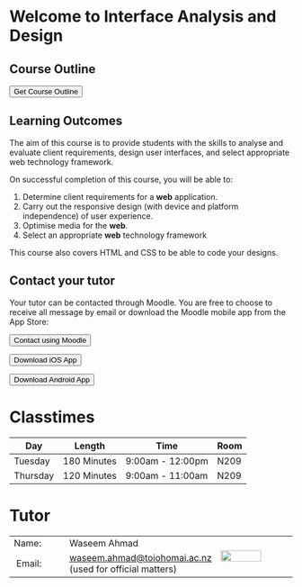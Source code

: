 <div class="mycontent" markdown="1" style="margin:0; padding:0">

# Welcome to Interface Analysis and Design

## Course Outline

<a href="https://drive.google.com/a/g.toiohomai.ac.nz/file/d/149HmxqgKybATGYkSCs6FhqSZZ22rlXN-" target="_blank"><button class="btn btn-info">Get Course Outline</button></a>

## Learning Outcomes

The aim of this course is to provide students with the skills to analyse and evaluate client requirements, design user interfaces, and select appropriate web technology framework.

On successful completion of this course, you will be able to:

1. Determine client requirements for a **web** application.
2. Carry out the responsive design (with device and platform independence) of user experience.
3. Optimise media for the **web**.
4. Select an appropriate **web** technology framework

This course also covers HTML and CSS to be able to code your designs.

## Contact your tutor

Your tutor can be contacted through Moodle. You are free to choose to receive all message by email or download the Moodle mobile app from the App Store:

<a href="https://moodle.toiohomai.ac.nz/message/index.php" target="_blank"><button class="btn btn-info">Contact using Moodle</button></a>

<a href="https://itunes.apple.com/nz/app/moodle/id633359593" target="_blank"><button class="btn btn-primary">Download iOS App</button></a>

<a href="https://play.google.com/store/apps/details?id=com.moodle.moodlemobile" target="_blank"><button class="btn btn-success">Download Android App</button></a>

# Classtimes

<table class="table table-striped" style="border-collapse: collapse; ">
	<thead class="thead-light">
		<tr>
			<th>Day</th>
			<th>Length</th>
			<th>Time</th>
			<th>Room</th>
		</tr>
	</thead>
	<tbody>
		<tr>
			<td>Tuesday</td>
			<td>180 Minutes</td>
			<td>9:00am - 12:00pm</td>
			<td>N209</td>	
		</tr>
		<tr>
			<td>Thursday</td>
			<td>120 Minutes</td>
			<td>9:00am - 11:00am</td>
			<td>N209</td>	
		</tr>
	</tbody>
</table>

# Tutor

<table class="table" style="border-collapse: collapse; ">
    <tr>
        <td style="width: 30%">Name:</td>
        <td style="width: 50%">Waseem Ahmad</td>
        <td style="width: 20%" rowspan="5"><img style="width:60%; min-width: 120px; margin:0 auto;" src="https://d2ddoduugvun08.cloudfront.net/items/0f2U0q0o0u1f1Y1I2p2q/7B250581-26D6-450F-82DC-AA2C41B0CFFE-294-0000004315248D91.PNG"> </td>
    </tr>
    <tr>
        <td><i class="fa fa-envelope">&nbsp;</i>Email:</td>
        <td><a href="mailto: waseem.ahmad@toiohomai.ac.nz" target="_blank">waseem.ahmad@toiohomai.ac.nz</a> (used for official matters)</td>
    </tr>
</table>

</div>